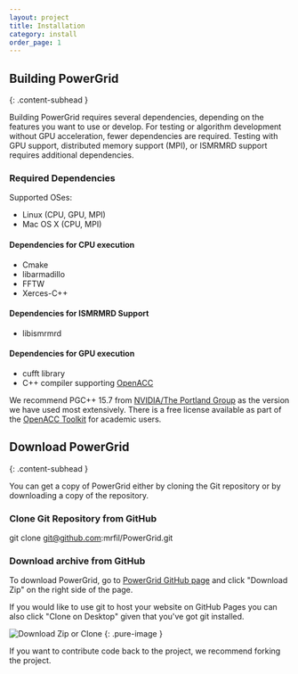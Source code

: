 ```yaml
---
layout: project
title: Installation
category: install
order_page: 1
---
```


## Building PowerGrid
{: .content-subhead }

Building PowerGrid requires several dependencies, depending on the features you want to use or develop. For testing or algorithm development without GPU acceleration, fewer dependencies are required. Testing with GPU support, distributed memory support (MPI), or ISMRMRD support requires additional dependencies.

### Required Dependencies

Supported OSes:

  * Linux (CPU, GPU, MPI)
  * Mac OS X (CPU, MPI)

#### Dependencies for CPU execution
 * Cmake
 * libarmadillo
 * FFTW
 * Xerces-C++

#### Dependencies for ISMRMRD Support
 * libismrmrd

#### Dependencies for GPU execution
 * cufft library
 * C++ compiler supporting [OpenACC](http://www.openacc.org)

We recommend PGC++ 15.7 from [NVIDIA/The Portland Group](http://www.pgroup.com) as the version we have used most extensively. There is a free license available as part of the [OpenACC Toolkit](https://developer.nvidia.com/openacc-toolkit)
 for academic users.

## Download PowerGrid
{: .content-subhead }

You can get a copy of PowerGrid either by cloning the Git repository or by downloading a copy of the repository.

### Clone Git Repository from GitHub

  git clone git@github.com:mrfil/PowerGrid.git

### Download archive from GitHub
To download PowerGrid, go to [PowerGrid GitHub page](https://github.com/mrfil/PowerGrid) and click "Download Zip" on the right side of the page.

If you would like to use git to host your website on GitHub Pages you can also click "Clone on Desktop" given that you've got git installed.

![Download Zip or Clone]( {{site.baseurl}}/assets/img/docs/github-download-clone.png)
{: .pure-image }

If you want to contribute code back to the project, we recommend forking the project.
